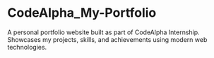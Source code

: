 # CodeAlpha_My-Portfolio
A personal portfolio website built as part of CodeAlpha Internship. Showcases my projects, skills, and achievements using modern web technologies.
